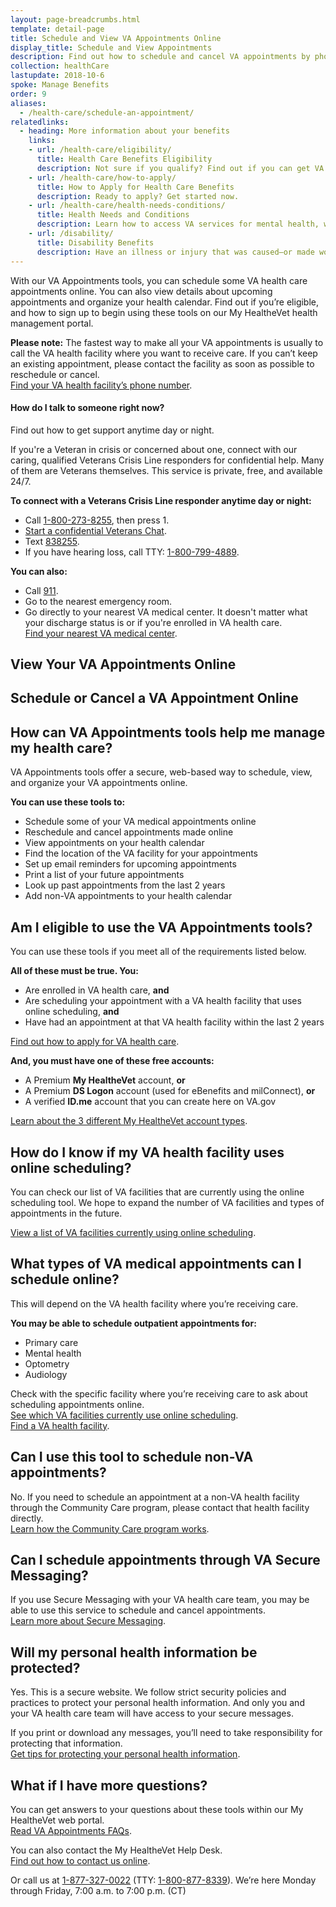 ```yaml
---
layout: page-breadcrumbs.html
template: detail-page
title: Schedule and View VA Appointments Online
display_title: Schedule and View Appointments
description: Find out how to schedule and cancel VA appointments by phone or online. When you schedule your appointments online, you can also view each VA medical appointment on a calendar, find the VA facility you'll be going to, add non-VA appointments, and set up email reminders for upcoming VA appointments.
collection: healthCare
lastupdate: 2018-10-6
spoke: Manage Benefits
order: 9
aliases:
  - /health-care/schedule-an-appointment/
relatedlinks:
  - heading: More information about your benefits
    links:
    - url: /health-care/eligibility/
      title: Health Care Benefits Eligibility
      description: Not sure if you qualify? Find out if you can get VA health care benefits.
    - url: /health-care/how-to-apply/
      title: How to Apply for Health Care Benefits
      description: Ready to apply? Get started now.
    - url: /health-care/health-needs-conditions/
      title: Health Needs and Conditions
      description: Learn how to access VA services for mental health, women’s health, and other specific needs.
    - url: /disability/
      title: Disability Benefits
      description: Have an illness or injury that was caused—or made worse—by your active-duty service? Find out if you can get disability compensation (monthly payments) from VA.
---
```


<div itemscope itemtype="http://schema.org/FAQPage">
<div itemprop="description" class="va-introtext">

With our VA Appointments tools, you can schedule some VA health care appointments online. You can also view details about upcoming appointments and organize your health calendar. Find out if you’re eligible, and how to sign up to begin using these tools on our My HealtheVet health management portal.

</div>

<p><strong>Please note:</strong> The fastest way to make all your VA appointments is usually to call the VA health facility where you want to receive care. If you can’t keep an existing appointment, please contact the facility as soon as possible to reschedule or cancel.<br>
<a href="/find-locations/">Find your VA health facility’s phone number</a>.</p>

<div class="usa-alert usa-alert-warning">
 <div class="usa-alert-body">
    <h4 class="usa-alert-heading">How do I talk to someone right now?</h4>
    <a id="crisis-expander-link">Find out how to get support anytime day or night.</a></h4>
    <div id="crisis-expander-content" class="expander-content expander-content-closed">
      <div class="expander-content-inner usa-alert-text">
             <p>If you're a Veteran in crisis or concerned about one, connect with our caring, qualified Veterans Crisis Line responders for confidential help. Many of them are Veterans themselves. This service is private, free, and available 24/7.</p>      
        <p><strong>To connect with a Veterans Crisis Line responder anytime day or night:</strong></p>
        <ul>
             <li>Call <a href="tel:+18002738255">1-800-273-8255</a>, then press 1.</li>
          <li><a class="no-external-icon" href="https://www.veteranscrisisline.net/ChatTermsOfService.aspx?account=Veterans%20Chat/">Start a confidential Veterans Chat</a>.</li>
           <li>Text <a href="sms:838255">838255</a>.</li>
           <li>If you have hearing loss, call TTY: <a href="tel:+18007994889">1-800-799-4889</a>.
           </ul>
            <p><strong>You can also:</strong></p>
           <ul>
             <li>Call <a href="tel:911">911</a>.</li>
          <li>Go to the nearest emergency room.</li>
             <li>Go directly to your nearest VA medical center. It doesn't matter what your discharge status is or if you're enrolled in VA health care.<br>
			    <a href="/find-locations/?facilityType=health">Find your nearest VA medical center</a>.</li>
        </ul>
      </div>
     </div>
 </div>
</div>

<h2>View Your VA Appointments Online</h2>

<div class="cta-widget" data-widget-type="cta" data-app-id="appointments"></div>

<h2>Schedule or Cancel a VA Appointment Online</h2>

<div class="cta-widget" data-widget-type="cta" data-app-id="appointments"></div>


<div itemscope itemtype="http://schema.org/Question">

<h2 itemprop="name">How can VA Appointments tools help me manage my health care?</h2>
<div itemprop="acceptedAnswer" itemscope itemtype="http://schema.org/Answer">
<div itemprop="text">

VA Appointments tools offer a secure, web-based way to schedule, view, and organize your VA appointments online.

<strong>You can use these tools to:</strong>

<ul>
  <li>Schedule some of your VA medical appointments online</li>
  <li>Reschedule and cancel appointments made online</li>
  <li>View appointments on your health calendar</li>
  <li>Find the location of the VA facility for your appointments</li>
  <li>Set up email reminders for upcoming appointments</li>
  <li>Print a list of your future appointments</li>
  <li>Look up past appointments from the last 2 years</li>
  <li>Add non-VA appointments to your health calendar</li>
</ul>

</div>
</div>
</div>

<div itemscope itemtype="http://schema.org/Question">

<h2 itemprop="name">Am I eligible to use the VA Appointments tools?</h2>
<div itemprop="acceptedAnswer" itemscope itemtype="http://schema.org/Answer">
<div itemprop="text">

You can use these tools if you meet all of the requirements listed below.

<strong>All of these must be true. You:</strong>
<ul>
  <li>Are enrolled in VA health care, <strong>and</strong></li>
  <li>Are scheduling your appointment with a VA health facility that uses online scheduling, <strong>and</strong></li>
  <li>Have had an appointment at that VA health facility within the last 2 years</li>
</ul>
<a href="/health-care/how-to-apply/">Find out how to apply for VA health care</a>.

<strong>And, you must have one of these free accounts:</strong>
<ul>
  <li>A Premium <strong>My HealtheVet</strong> account, <strong>or</strong></li>
  <li>A Premium <strong>DS Logon</strong> account (used for eBenefits and milConnect), <strong>or</strong></li>
  <li>A verified <strong>ID.me</strong> account that you can create here on VA.gov</li>
</ul>

<a href="https://www.myhealth.va.gov/mhv-portal-web/my-healthevet-offers-three-account-types">Learn about the 3 different My HealtheVet account types</a>.

</div>
</div>
</div>

<div itemscope itemtype="http://schema.org/Question">

<h2 itemprop="name">How do I know if my VA health facility uses online scheduling?</h2>
<div itemprop="acceptedAnswer" itemscope itemtype="http://schema.org/Answer">
<div itemprop="text">

You can check our list of VA facilities that are currently using the online scheduling tool. We hope to expand the number of VA facilities and types of appointments in the future. <br>

<a href="https://www.myhealth.va.gov/mhv-portal-web/web/myhealthevet/keeping-up-with-all-your-va-appointments#facility-list">View a list of VA facilities currently using online scheduling</a>.

</div>
</div>
</div>

<div itemscope itemtype="http://schema.org/Question">

<h2 itemprop="name">What types of VA medical appointments can I schedule online?</h2>
<div itemprop="acceptedAnswer" itemscope itemtype="http://schema.org/Answer">
<div itemprop="text">

This will depend on the VA health facility where you’re receiving care.

<strong>You may be able to schedule outpatient appointments for:</strong>
<ul>
  <li>Primary care</li>
  <li>Mental health</li>
  <li>Optometry</li>
  <li>Audiology</li>
</ul>

Check with the specific facility where you’re receiving care to ask about scheduling appointments online.<br>
<a href="https://www.myhealth.va.gov/mhv-portal-web/web/myhealthevet/keeping-up-with-all-your-va-appointments#facility-list">See which VA facilities currently use online scheduling</a>.<br>
<a href="/find-locations/">Find a VA health facility</a>.

</div>
</div>
</div>

<div itemscope itemtype="http://schema.org/Question">

<h2 itemprop="name">Can I use this tool to schedule non-VA appointments?</h2>
<div itemprop="acceptedAnswer" itemscope itemtype="http://schema.org/Answer">
<div itemprop="text">

No. If you need to schedule an appointment at a non-VA health facility through the Community Care program, please contact that health facility directly.<br>
<a href="https://www.va.gov/COMMUNITYCARE/index.asp">Learn how the Community Care program works</a>.

</div>
</div>
</div>

<div itemscope itemtype="http://schema.org/Question">

<h2 itemprop="name">Can I schedule appointments through VA Secure Messaging?</h2>
<div itemprop="acceptedAnswer" itemscope itemtype="http://schema.org/Answer">
<div itemprop="text">

If you use Secure Messaging with your VA health care team, you may be able to use this service to schedule and cancel appointments.<br>
<a href="/health-care/secure-messaging/">Learn more about Secure Messaging</a>.

</div>
</div>
</div>

<div itemscope itemtype="http://schema.org/Question">

<h2 itemprop="name">Will my personal health information be protected?</h2>
<div itemprop="acceptedAnswer" itemscope itemtype="http://schema.org/Answer">
<div itemprop="text">

Yes. This is a secure website. We follow strict security policies and practices to protect your personal health information. And only you and your VA health care team will have access to your secure messages.

If you print or download any messages, you’ll need to take responsibility for protecting that information.<br>
<a href="https://www.myhealth.va.gov/mhv-portal-web/web/myhealthevet/protecting-your-personal-health-information">Get tips for protecting your personal health information</a>.

</div>
</div>
</div>


<div itemscope itemtype="http://schema.org/Question">

<h2 itemprop="name">What if I have more questions?</h2>
<div itemprop="acceptedAnswer" itemscope itemtype="http://schema.org/Answer">
<div itemprop="text">

You can get answers to your questions about these tools within our My HealtheVet web portal.<br>
<a href="https://www.myhealth.va.gov/mhv-portal-web/faqs#Appointments">Read VA Appointments FAQs</a>. <br>

You can also contact the My HealtheVet Help Desk. <br>
<a href="https://www.myhealth.va.gov/mhv-portal-web/web/myhealthevet/contact-mhv">Find out how to contact us online</a>.

Or call us at <a href="tel:+18773270022">1-877-327-0022</a> (TTY: <a href="tel:+18008778339">1-800-877-8339</a>). We’re here Monday through Friday, 7:00 a.m. to 7:00 p.m. (CT)

</div>
</div>
</div>
</div>
<br>

<script type="text/javascript">

  // Toggle the expandable crisis info
  document.getElementById('crisis-expander-link')
    .addEventListener('click', function () {
      var ariaExpandedValue = this.getAttribute('aria-expanded') === 'false'
                                                                     ? 'true'
                                                                     : 'false';

      document.getElementById('crisis-expander-content')
        .classList
        .toggle('expander-content-closed');

      this.setAttribute('aria-expanded', ariaExpandedValue);
    });
</script>
